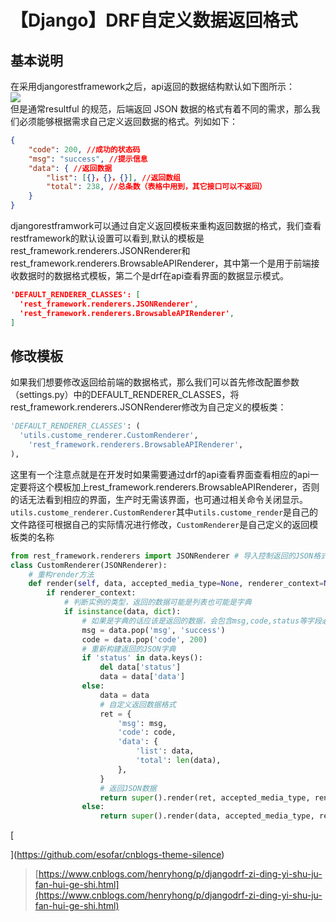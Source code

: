 # 【Django】DRF自定义数据返回格式
## 基本说明
在采用djangorestframework之后，api返回的数据结构默认如下图所示：  
![](https://img2020.cnblogs.com/blog/2189696/202108/2189696-20210816090632616-1800916873.jpg)  
但是通常resultful 的规范，后端返回 JSON 数据的格式有着不同的需求，那么我们必须能够根据需求自己定义返回数据的格式。列如如下：
```json
{   
    "code": 200, //成功的状态码   
    "msg": "success", //提示信息   
    "data": { //返回数据       
        "list": [{}，{}，{}], //返回数组       
		"total": 238, //总条数（表格中用到，其它接口可以不返回）   
	} 
} 
```
djangorestframwork可以通过自定义返回模板来重构返回数据的格式，我们查看restframework的默认设置可以看到,默认的模板是rest_framework.renderers.JSONRenderer和rest_framework.renderers.BrowsableAPIRenderer，其中第一个是用于前端接收数据时的数据格式模板，第二个是drf在api查看界面的数据显示模式。
```json
'DEFAULT_RENDERER_CLASSES': [     
  'rest_framework.renderers.JSONRenderer',     
  'rest_framework.renderers.BrowsableAPIRenderer', 
] 
```

## 修改模板
如果我们想要修改返回给前端的数据格式，那么我们可以首先修改配置参数（settings.py）中的DEFAULT_RENDERER_CLASSES，将rest_framework.renderers.JSONRenderer修改为自己定义的模板类：
```python
'DEFAULT_RENDERER_CLASSES': (     
  'utils.custome_renderer.CustomRenderer',     
	'rest_framework.renderers.BrowsableAPIRenderer', 
), 
```
这里有一个注意点就是在开发时如果需要通过drf的api查看界面查看相应的api一定要将这个模板加上rest_framework.renderers.BrowsableAPIRenderer，否则的话无法看到相应的界面，生产时无需该界面，也可通过相关命令关闭显示。  
`utils.custome_renderer.CustomRenderer`其中`utils.custome_render`是自己的文件路径可根据自己的实际情况进行修改，`CustomRenderer`是自己定义的返回模板类的名称
```python
from rest_framework.renderers import JSONRenderer # 导入控制返回的JSON格式的类 
class CustomRenderer(JSONRenderer):     
    # 重构render方法     
    def render(self, data, accepted_media_type=None, renderer_context=None):         
        if renderer_context:             
            # 判断实例的类型，返回的数据可能是列表也可能是字典             
            if isinstance(data, dict):                 
                # 如果是字典的话应该是返回的数据，会包含msg,code,status等字段必须抽离出来                 
                msg = data.pop('msg', 'success')                 
                code = data.pop('code', 200)                 
                # 重新构建返回的JSON字典                 
                if 'status' in data.keys():                     
                    del data['status']                     
                    data = data['data']                 
                else:                     
                    data = data             
                    # 自定义返回数据格式             
                    ret = {                 
                        'msg': msg,                 
                        'code': code,                 
                        'data': {                     
                            'list': data,                     
                            'total': len(data),                 
                        },             
                    }             
                    # 返回JSON数据             
                    return super().render(ret, accepted_media_type, renderer_context)         
                else:             
                    return super().render(data, accepted_media_type, renderer_context) 
```
[

](https://github.com/esofar/cnblogs-theme-silence)

> [https://www.cnblogs.com/henryhong/p/djangodrf-zi-ding-yi-shu-ju-fan-hui-ge-shi.html](https://www.cnblogs.com/henryhong/p/djangodrf-zi-ding-yi-shu-ju-fan-hui-ge-shi.html)  
 

